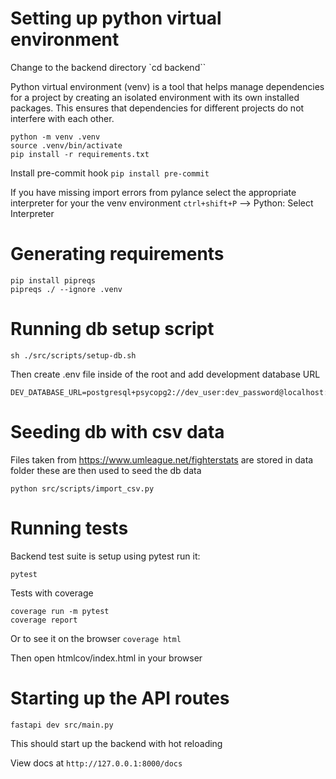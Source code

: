# Setting up python virtual environment

Change to the backend directory `cd backend``

Python virtual environment (venv) is a tool that helps manage dependencies for a project by creating an isolated environment with its own installed packages. This ensures that dependencies for different projects do not interfere with each other.

```
python -m venv .venv
source .venv/bin/activate
pip install -r requirements.txt
```

Install pre-commit hook
`pip install pre-commit`

If you have missing import errors from pylance select the appropriate interpreter for your the venv environment
`ctrl+shift+P` --> Python: Select Interpreter

# Generating requirements

```
pip install pipreqs
pipreqs ./ --ignore .venv
```

# Running db setup script

`sh ./src/scripts/setup-db.sh`

Then create .env file inside of the root and add development database URL

```
DEV_DATABASE_URL=postgresql+psycopg2://dev_user:dev_password@localhost:5432/unmatched_dev
```

# Seeding db with csv data

Files taken from https://www.umleague.net/fighterstats are stored in data folder these are then used to seed the db data

`python src/scripts/import_csv.py`

# Running tests

Backend test suite is setup using pytest run it:

`pytest`

Tests with coverage

```
coverage run -m pytest
coverage report
```

Or to see it on the browser
`coverage html`

Then open htmlcov/index.html in your browser

# Starting up the API routes

```
fastapi dev src/main.py
```

This should start up the backend with hot reloading

View docs at
`http://127.0.0.1:8000/docs`
